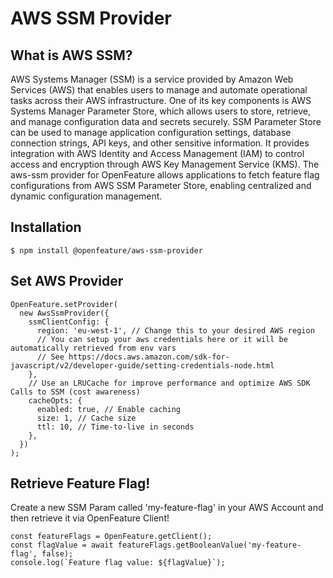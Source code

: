 # AWS SSM Provider

## What is AWS SSM?
AWS Systems Manager (SSM) is a service provided by Amazon Web Services (AWS) that enables users to manage and automate operational tasks across their AWS infrastructure. One of its key components is AWS Systems Manager Parameter Store, which allows users to store, retrieve, and manage configuration data and secrets securely.
SSM Parameter Store can be used to manage application configuration settings, database connection strings, API keys, and other sensitive information. It provides integration with AWS Identity and Access Management (IAM) to control access and encryption through AWS Key Management Service (KMS).
The aws-ssm provider for OpenFeature allows applications to fetch feature flag configurations from AWS SSM Parameter Store, enabling centralized and dynamic configuration management.

## Installation

```
$ npm install @openfeature/aws-ssm-provider
```

## Set AWS Provider

```
OpenFeature.setProvider(
  new AwsSsmProvider({
    ssmClientConfig: {
      region: 'eu-west-1', // Change this to your desired AWS region
      // You can setup your aws credentials here or it will be automatically retrieved from env vars
      // See https://docs.aws.amazon.com/sdk-for-javascript/v2/developer-guide/setting-credentials-node.html
    },
    // Use an LRUCache for improve performance and optimize AWS SDK Calls to SSM (cost awareness)
    cacheOpts: {
      enabled: true, // Enable caching
      size: 1, // Cache size
      ttl: 10, // Time-to-live in seconds
    },
  })
);
```
## Retrieve Feature Flag!

Create a new SSM Param called 'my-feature-flag' in your AWS Account and then retrieve it via OpenFeature Client!

```
const featureFlags = OpenFeature.getClient();
const flagValue = await featureFlags.getBooleanValue('my-feature-flag', false);
console.log(`Feature flag value: ${flagValue}`);
```
